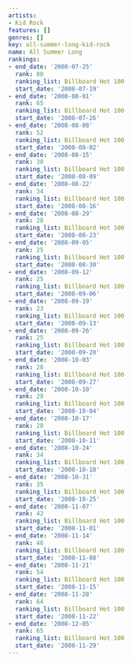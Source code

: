 ```yaml
---
artists:
- Kid Rock
features: []
genres: []
key: all-summer-long-kid-rock
name: All Summer Long
rankings:
- end_date: '2008-07-25'
  rank: 80
  ranking_list: Billboard Hot 100
  start_date: '2008-07-19'
- end_date: '2008-08-01'
  rank: 65
  ranking_list: Billboard Hot 100
  start_date: '2008-07-26'
- end_date: '2008-08-08'
  rank: 52
  ranking_list: Billboard Hot 100
  start_date: '2008-08-02'
- end_date: '2008-08-15'
  rank: 38
  ranking_list: Billboard Hot 100
  start_date: '2008-08-09'
- end_date: '2008-08-22'
  rank: 34
  ranking_list: Billboard Hot 100
  start_date: '2008-08-16'
- end_date: '2008-08-29'
  rank: 28
  ranking_list: Billboard Hot 100
  start_date: '2008-08-23'
- end_date: '2008-09-05'
  rank: 25
  ranking_list: Billboard Hot 100
  start_date: '2008-08-30'
- end_date: '2008-09-12'
  rank: 25
  ranking_list: Billboard Hot 100
  start_date: '2008-09-06'
- end_date: '2008-09-19'
  rank: 23
  ranking_list: Billboard Hot 100
  start_date: '2008-09-13'
- end_date: '2008-09-26'
  rank: 25
  ranking_list: Billboard Hot 100
  start_date: '2008-09-20'
- end_date: '2008-10-03'
  rank: 28
  ranking_list: Billboard Hot 100
  start_date: '2008-09-27'
- end_date: '2008-10-10'
  rank: 29
  ranking_list: Billboard Hot 100
  start_date: '2008-10-04'
- end_date: '2008-10-17'
  rank: 28
  ranking_list: Billboard Hot 100
  start_date: '2008-10-11'
- end_date: '2008-10-24'
  rank: 34
  ranking_list: Billboard Hot 100
  start_date: '2008-10-18'
- end_date: '2008-10-31'
  rank: 35
  ranking_list: Billboard Hot 100
  start_date: '2008-10-25'
- end_date: '2008-11-07'
  rank: 42
  ranking_list: Billboard Hot 100
  start_date: '2008-11-01'
- end_date: '2008-11-14'
  rank: 48
  ranking_list: Billboard Hot 100
  start_date: '2008-11-08'
- end_date: '2008-11-21'
  rank: 54
  ranking_list: Billboard Hot 100
  start_date: '2008-11-15'
- end_date: '2008-11-28'
  rank: 64
  ranking_list: Billboard Hot 100
  start_date: '2008-11-22'
- end_date: '2008-12-05'
  rank: 65
  ranking_list: Billboard Hot 100
  start_date: '2008-11-29'
---
```


